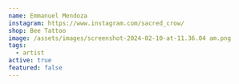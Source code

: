 ```yaml
---
name: Emmanuel Mendoza
instagram: https://www.instagram.com/sacred_crow/
shop: Bee Tattoo
image: /assets/images/screenshot-2024-02-10-at-11.36.04 am.png
tags:
  - artist
active: true
featured: false
---
```

